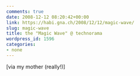 ```yaml
---
comments: true
date: 2008-12-12 08:20:42+00:00
link: https://habi.gna.ch/2008/12/12/magic-wave/
slug: magic-wave
title: the "Magic Wave" @ technorama
wordpress_id: 1596
categories:
- none
---
```


  
[via my mother (really!)]
